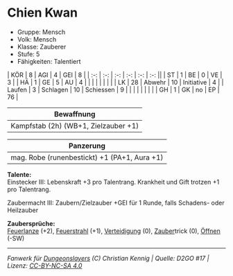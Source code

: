 # Chien Kwan  
- Gruppe: Mensch  
- Volk: Mensch  
- Klasse: Zauberer  
- Stufe: 5  
- Fähigkeiten: Talentiert  


| KÖR    | 8  | AGI      | 4  | GEI        | 8  |
| :-: | :-: | :-: | :-: | :-: | :-: ||
| ST     | 1  | BE       | 0  | VE         | 3  |
| HÄ     | 1  | GE       | 5  | AU         | 4  |
|        |    |          |    |            |    |
| LK     | 28 | Abwehr   | 10 | Initiative | 4  |
| Laufen | 3  | Schlagen | 10 | Schiessen  | 9  |
|        |    |          |    |            |    |
| GH     | 1  | GK       | no | EP         | 76 |


| Bewaffnung |
| --- |
| Kampfstab (2h) (WB+1, Zielzauber +1) |


| Panzerung |
| --- |
| mag. Robe (runenbestickt) +1 (PA+1, Aura +1) |


**Talente:**  
Einstecker III: Lebenskraft +3 pro Talentrang. Krankheit und Gift trotzen +1 pro Talentrang.

Zaubermacht III: Zaubern/Zielzauber +GEI für 1 Runde, falls Schadens- oder Heilzauber


**Zaubersprüche:**  
[Feuerlanze](/grw/zauber/feuerlanze.md) (+2), [Feuerstrahl](/grw/zauber/feuerstrahl.md) (+1), [Verteidigung](/grw/zauber/verteidigung.md) (0), [Zauber](/fanwerk/zauber/zauber.md)trick (0), [Öffnen](/grw/zauber/oeffnen.md) (-SW)




___
*Fanwerk für [Dungeonslayers](https://www.dungeonslayers.net/) (C) Christian Kennig | Quelle: D2GO #17 | Lizenz: [CC-BY-NC-SA 4.0](https://creativecommons.org/licenses/by-nc-sa/4.0/deed.de)*